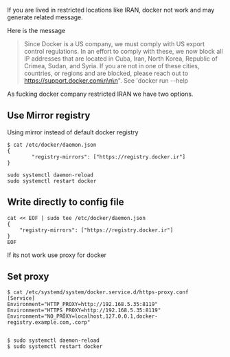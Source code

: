 If you are lived in restricted locations like IRAN, docker not work and may generate related message.

Here is the message

> Since Docker is a US company, we must comply with US export control regulations. In an effort to comply with these, we now block all IP addresses that are located in Cuba, Iran, North Korea, Republic of Crimea, Sudan, and Syria. If you are not in one of these cities, countries, or regions and are blocked, please reach out to https://support.docker.com\n\n\n". See 'docker run --help
    
As fucking docker company restricted IRAN we have two options.

## Use Mirror registry

Using mirror instead of default docker registry 

    $ cat /etc/docker/daemon.json 
    {
            "registry-mirrors": ["https://registry.docker.ir"]
    }
    
    sudo systemctl daemon-reload
    sudo systemctl restart docker
    

## Write directly to config file
```
cat << EOF | sudo tee /etc/docker/daemon.json 
{
    "registry-mirrors": ["https://registry.docker.ir"]
}
EOF
```

If its not work use proxy for docker 

## Set proxy


    $ cat /etc/systemd/system/docker.service.d/https-proxy.conf
    [Service]
    Environment="HTTP_PROXY=http://192.168.5.35:8119"
    Environment="HTTPS_PROXY=http://192.168.5.35:8119"
    Environment="NO_PROXY=localhost,127.0.0.1,docker-registry.example.com,.corp"
    

    $ sudo systemctl daemon-reload
    $ sudo systemctl restart docker



